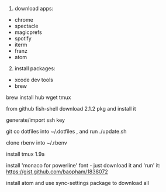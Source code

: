 1. download apps:
  - chrome
  - spectacle
  - magicprefs
  - spotify
  - iterm
  - franz
  - atom

2. install packages:
  - xcode dev tools
  - brew

brew install hub wget tmux 

from github fish-shell download 2.1.2 pkg and install it

generate/import ssh key

git co dotfiles into ~/.dotfiles , and run ./update.sh

clone rbenv into ~/.rbenv

install tmux 1.9a

install 'monaco for powerline' font - just download it and 'run' it: https://gist.github.com/baopham/1838072

install atom and use sync-settings package to download all
